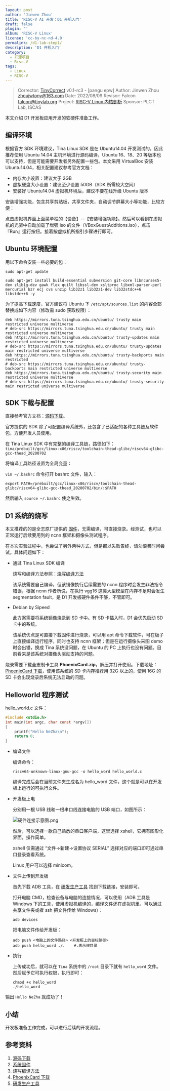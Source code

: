 ```yaml
---
layout: post
author: 'Jinwen Zhou'
title: 'RISC-V AI 开发：D1 开机入门'
draft: false
plugin: ''
album: 'RISC-V Linux'
license: 'cc-by-nc-nd-4.0'
permalink: /d1-lab-step1/
description: 'D1 开机入门'
category:
  - 开源项目
  - Risc-V
tags:
  - Linux
  - RISC-V
---
```


> Corrector: [TinyCorrect](https://gitee.com/tinylab/tinycorrect) v0.1-rc3 - [pangu epw]
> Author:  Jinwen Zhou <zhoujwtony@163.com>
> Date:    2022/08/09
> Revisor: Falcon <falcon@tinylab.org>
> Project: [RISC-V Linux 内核剖析](https://gitee.com/tinylab/riscv-linux)
> Sponsor: PLCT Lab, ISCAS


本文介绍 D1 开发板应用开发的软硬件准备工作。

## 编译环境

根据官方 SDK 环境建议，Tina Linux SDK 是在 Ubuntu14.04 开发测试的，因此推荐使用 Ubuntu 14.04 主机环境进行源码编译，Ubuntu 16、18、20 等版本也可以支持，但是可能需要开发者另外配置一些包。本文采用 VirtualBox 安装 Ubuntu14.04，相关配置建议参考官方文档：

- 内存大小设置：建议大于 2GB
- 虚拟硬盘大小设置：建议至少设置 50GB（SDK 所需较大空间）
- 安装好 Ubuntu14.04 虚拟机环境后，建议不要在线升级 Ubuntu 版本

安装增强功能，包含共享剪贴板，共享文件夹，自动调节屏幕大小等功能，比较方便：

点击虚拟机界面上面菜单栏的【设备】--【安装增强功能】。然后可以看到在虚拟机的光驱中自动加载了增强 iso 的文件（VBoxGuestAdditions.iso），点击『Run』运行按钮。接着按虚拟机所指引步骤进行即可。

## Ubuntu 环境配置

用以下命令安装一些必要的包：

```
sudo apt-get update

sudo apt-get install build-essential subversion git-core libncurses5-dev zlib1g-dev gawk flex quilt libssl-dev xsltproc libxml-parser-perl mercurial bzr ecj cvs unzip lib32z1 lib32z1-dev lib32stdc++6 libstdc++6 -y
```

为了提高下载速度，官方建议将 Ubuntu 下 `/etc/apt/sources.list` 的内容全部替换成如下内容（修改需 sudo 获取权限）：

```
deb https://mirrors.tuna.tsinghua.edu.cn/ubuntu/ trusty main restricted universe multiverse
# deb-src https://mirrors.tuna.tsinghua.edu.cn/ubuntu/ trusty main restricted universe multiverse
deb https://mirrors.tuna.tsinghua.edu.cn/ubuntu/ trusty-updates main restricted universe multiverse
# deb-src https://mirrors.tuna.tsinghua.edu.cn/ubuntu/ trusty-updates main restricted universe multiverse
deb https://mirrors.tuna.tsinghua.edu.cn/ubuntu/ trusty-backports main restricted
# deb-src https://mirrors.tuna.tsinghua.edu.cn/ubuntu/ trusty-backports main restricted universe multiverse
deb https://mirrors.tuna.tsinghua.edu.cn/ubuntu/ trusty-security main restricted universe multiverse
# deb-src https://mirrors.tuna.tsinghua.edu.cn/ubuntu/ trusty-security main restricted universe multiverse

```

## SDK 下载与配置

直接参考官方文档：[源码下载][1]。

官方提供的 SDK 除了可配置编译系统外，还包含了已适配的各种工具链及软件包，方便开发人员使用。

在 Tina Linux SDK 中有完整的编译工具链，路径如下：
`tina/prebuilt/gcc/linux-x86/riscv/toolchain-thead-glibc/riscv64-glibc-gcc-thead_20200702`

将编译工具路径设置为全局变量：

`vim ~/.bashrc` 命令打开 bashrc 文件，输入：

```
export PATH=/prebuilt/gcc/linux-x86/riscv/toolchain-thead-glibc/riscv64-glibc-gcc-thead_20200702/bin/:$PATH
```

然后输入 `source ~/.bashrc` 使之生效。

## D1 系统的烧写

本文推荐的的是全志原厂提供的 [固件][2]，无需编译，可直接烧录。经测试，也可以正常运行后续要用到的 ncnn 框架和摄像头测试程序。

在本次实验过程中，也尝试了另外两种方式，但是都以失败告终，请勿浪费时间尝试。具体问题如下：

- 通过 Tina Linux SDK 编译

  烧写和编译方法参照：[烧写编译方法][3]

  该系统需要自己编译，但该镜像执行后续需要的 ncnn 程序时会发生非法指令错误，根据 ncnn 作者所说，在执行 vgg16 这类大型模型在内存不足时会发生 segmentation fault，是 D1 开发板硬件条件不够，不管即可。

- Debian by Sipeed

  此方案需要将系统镜像烧录到 SD 卡中。有 SD 卡插入时，D1 会优先启动 SD 卡中的系统。

  该系统优点是可直接下载固件进行烧录，可以用 apt 命令下载软件，可在板子上直接编译运行程序，同时也支持 ncnn 框架；但是在运行摄像头采图 demo 时会出错，换成 Tina 系统没问题，在 Ubuntu 的 PC 上执行也没有问题。目前看来是该系统对摄像头驱动支持的问题。

烧录需要下载全志制卡工具 **PhoenixCard.zip**，解压并打开使用。下载地址：[PhoenixCard 下载][4]，使用该系统的 SD 卡内存推荐用 32G 以上的，使用 16G 的 SD 卡会出现烧录后系统无法启动的问题。

## Helloworld 程序测试

hello_world.c 文件：

```c
#include <stdio.h>
int main(int argc, char const *argv[])
{
    printf("Hello NeZha\n");
    return 0;
}
```

- 编译文件

  编译命令：

  ```
  riscv64-unknown-linux-gnu-gcc -o hello_word hello_world.c
  ```

  编译完成后会在当前文件夹生成名为 hello_word 文件，这个就是可以在开发板上运行的可执行文件。

- 开发板上电

  分别用一根 USB 线和一根串口线连接电脑的 USB 端口，如图所示：

  ![硬件连接示意图.png](/wp-content/uploads/2022/03/riscv-linux/images/d1-lab/hardware1.png)

  然后，可以选择一款自己熟悉的串口客户端，这里选择 xshell，它拥有图形化界面，操作简单。

  xshell 仅需通过 “文件->新建->设置协议 SERIAL” 选择对应的端口即可通过串口登录查看系统。

  Linux 用户可以选择 minicom。

- 文件上传到开发板

  首先下载 ADB 工具，在 [研发生产工具][5] 找到下载链接，安装即可。

  打开电脑 CMD，检查设备与电脑的连接情况，可以使用（ADB 工具是 Windows 下的工具，使用虚拟机编译的，编译文件还在虚拟机里，可以通过共享文件夹或者 ssh 把文件传给 Windows）：

  ```
  adb devices
  ```

  把电脑文件传给开发板：

  ```
  adb push <电脑上的文件路径> <开发板上的目标路径>
  adb push hello_word ./.    #.表示根目录
  ```

- 执行

  上传成功后，就可以在 `Tina` 系统中的 `/root` 目录下就有 `hello_word` 文件。然后赋予它可执行权限，执行即可：

  ```
  chmod +x hello_word
  ./hello_word
  ```

输出 `Hello NeZha` 就成功了！

## 小结

开发板准备工作完成，可以进行后续的开发流程。

## 参考资料

1. [源码下载][1]
2. [系统固件][2]
3. [烧写编译方法][3]
4. [PhoenixCard 下载][4]
5. [研发生产工具][5]

[1]: https://d1.docs.aw-ol.com/study/study_3getsdk/
[2]: https://d1.docs.aw-ol.com/source/3_getimg/
[3]: https://d1.docs.aw-ol.com/study/study_4compile/
[4]: https://www.aw-ol.com/downloads/resources/16
[5]: https://d1.docs.aw-ol.com/source/2_gettools/
